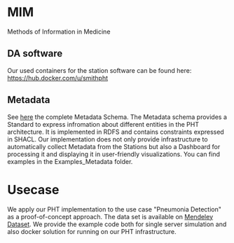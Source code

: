 # MIM
Methods of Information in Medicine


## DA software
Our used containers for the station software can be found here: https://hub.docker.com/u/smithpht



## Metadata
See [here](https://github.com/LaurenzNeumann/PHTMetadata) the complete Metadata Schema.
The Metadata schema provides a Standard to express infromation about different entities in the PHT architecture.
It is implemented in RDFS and contains constraints expressed in SHACL. Our implementation does not only provide infrastructure to automatically collect Metadata from the Stations but also a Dashboard for processing it and displaying it in user-friendly visualizations.
You can find examples in the Examples_Metadata folder.

# Usecase

We apply our PHT implementation to the use case "Pneumonia Detection" as a proof-of-concept approach. 
The data set is available on [Mendeley Dataset](https://data.mendeley.com/datasets/rscbjbr9sj/2). 
We provide the example code both for single server simulation and also docker solution for running on our PHT infrastructure.
